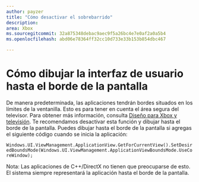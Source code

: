 ```yaml
---
author: payzer
title: "Cómo desactivar el sobrebarrido"
description: 
area: Xbox
ms.sourcegitcommit: 32a875348debac9aec9f5a26bc4e7e0af2a0a5b4
ms.openlocfilehash: abd06e78364ff32cc10d733e33b153b854dbc467

---
```


# Cómo dibujar la interfaz de usuario hasta el borde de la pantalla   
De manera predeterminada, las aplicaciones tendrán bordes situados en los límites de la ventanilla. Esto es para tener en cuenta el área segura del televisor. Para obtener más información, consulta [Diseño para Xbox y televisión](http://go.microsoft.com/fwlink/?LinkID=760736#tv-safe-area).  Te recomendamos desactivar esta función y dibujar hasta el borde de la pantalla. Puedes dibujar hasta el borde de la pantalla si agregas el siguiente código cuando se inicia la aplicación:
   
`Windows.UI.ViewManagement.ApplicationView.GetForCurrentView().SetDesiredBoundsMode(Windows.UI.ViewManagement.ApplicationViewBoundsMode.UseCoreWindow);`
   
Nota: Las aplicaciones de C++/DirectX no tienen que preocuparse de esto. El sistema siempre representará la aplicación hasta el borde de la pantalla.



<!--HONumber=Jun16_HO5-->


